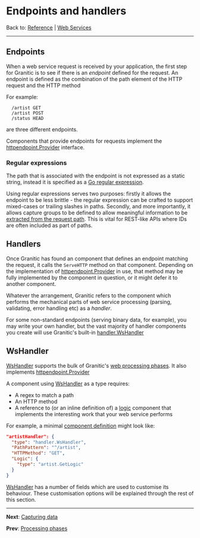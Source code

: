 # Endpoints and handlers

Back to: [Reference](README.md) | [Web Services](ws-index.md)

---
## Endpoints

When a web service request is received by your application, the first step for Granitic is to see if there is an _endpoint_
defined for the request. An endpoint is defined as the combination of the path element of the HTTP request and the HTTP method

For example:

```
  /artist GET
  /artist POST
  /status HEAD 
```

are three different endpoints.

Components that provide endpoints for requests implement the [httpendpoint.Provider](https://godoc.org/github.com/graniticio/granitic/httpendpoint#Provider)
interface. 

### Regular expressions

The path that is associated with the endpoint is not expressed as a static string, instead it is specified
as a [Go regular expression](https://golang.org/pkg/regexp/).

Using regular expressions serves two purposes: firstly it allows the endpoint to be less brittle - the regular expression
can be crafted to support mixed-cases or trailing slashes in paths. Secondly, and more importantly, it allows
capture groups to be defined to allow meaningful information to be [extracted from the request path](ws-capture.md). This
is vital for REST-like APIs where IDs are often included as part of paths.

## Handlers

Once Granitic has found an component that defines an endpoint matching the request, it calls the `ServeHTTP` method
on that component. Depending on the implementation of [httpendpoint.Provider](https://godoc.org/github.com/graniticio/granitic/httpendpoint#Provider)
in use, that method may be fully implemented by the component in question, or it might defer it to another component.

Whatever the arrangement, Granitic refers to the component which performs the mechanical parts of web service processing 
(parsing, validating, error handling etc) as a _handler_.

For some non-standard endpoints (serving binary data, for example), you may write your own handler, but the vast majority
of handler components you create will use Granitic's built-in [handler.WsHandler](https://godoc.org/github.com/graniticio/granitic/ws/handler#WsHandler)

## WsHandler

[WsHandler](https://godoc.org/github.com/graniticio/granitic/ws/handler#WsHandler) supports the bulk of Granitic's
[web processing phases](ws-pipeline.md). It also implements [httpendpoint.Provider](https://godoc.org/github.com/graniticio/granitic/httpendpoint#Provider)

A component using [WsHandler](https://godoc.org/github.com/graniticio/granitic/ws/handler#WsHandler) as a type requires:

  * A regex to match a path
  * An HTTP method
  * A reference to (or an inline definition of) a [logic](ws-logic.md) component that implements the interesting work that your web service performs

For example, a minimal [component definition](ioc-definition-files.md) might look like:

```json
"artistHandler": {
  "type": "handler.WsHandler",
  "PathPattern": "^/artist",
  "HTTPMethod": "GET",
  "Logic": {
    "type": "artist.GetLogic"
  }
}

```

[WsHandler](https://godoc.org/github.com/graniticio/granitic/ws/handler#WsHandler) has a number of fields which are
used to customise its behaviour. These customisation options will be explained through the rest of this section.

---
**Next**: [Capturing data](ws-capture.md)

**Prev**: [Processing phases](ws-pipeline.md)